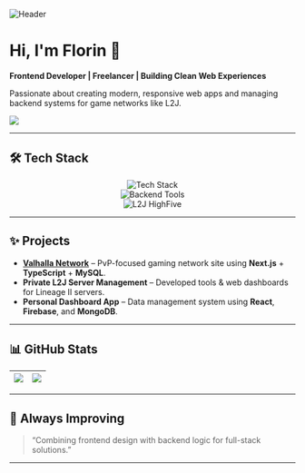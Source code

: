 ![Header](https://user-images.githubusercontent.com/10077676/196818944-ffa9a261-a70f-4d84-9315-4e2863bfa7d8.png)

# Hi, I'm Florin 👋  
**Frontend Developer | Freelancer | Building Clean Web Experiences**

Passionate about creating modern, responsive web apps and managing backend systems for game networks like L2J.

![](https://komarev.com/ghpvc/?username=florin-bizgan)

---

## 🛠 Tech Stack
<div align="center">
  
  <img src="https://skillicons.dev/icons?i=html,css,sass,js,ts,react,nextjs,remix,firebase,mongodb,mysql,postgres,git,linux,figma" alt="Tech Stack" />
  
  <br/>
  <img src="https://skillicons.dev/icons?i=nodejs,express,python" alt="Backend Tools" />
  <br/>
  <img src="https://img.shields.io/badge/L2J-HighFive-blueviolet?style=for-the-badge&logo=java&logoColor=white" alt="L2J HighFive" />
  
</div>

---

## ✨ Projects
- **[Valhalla Network](https://valhallanetwork.com)** – PvP-focused gaming network site using **Next.js** + **TypeScript** + **MySQL**.
- **Private L2J Server Management** – Developed tools & web dashboards for Lineage II servers.
- **Personal Dashboard App** – Data management system using **React**, **Firebase**, and **MongoDB**.

---

## 📊 GitHub Stats
| <img src="https://github-readme-stats.vercel.app/api?username=florin-bizgan&show_icons=true&theme=transparent&hide_border=true" /> | <img src="https://github-readme-stats.vercel.app/api/top-langs/?username=florin-bizgan&layout=compact&theme=transparent&hide_border=true" /> |
| ------------- | ------------- |

---

## 🌱 Always Improving
> “Combining frontend design with backend logic for full-stack solutions.”

---
